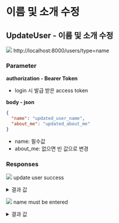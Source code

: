 # 이름 및 소개 수정

## UpdateUser - 이름 및 소개 수정

<img src="https://img.shields.io/badge/PATCH-yellow?style=plastic&logo=appveyor&logo=PATCH"/> http://localhost:8000/users/type=name

### Parameter

**authorization - Bearer Token**

- login 시 발급 받은 access token

**body - json**

```json
{
  "name": "updated_user_name",
  "about_me": "updated_about_me"
}
```

- name: 필수값
- about_me: 없으면 빈 값으로 변경

### Responses

<img src="https://img.shields.io/badge/201-519800?style=plastic&logo=appveyor&logo=201"/> update user success

<details>
<summary>결과 값</summary>
<div markdown="1">

```json
{
  "message": "update user success",
  "data": {
    "name": "updated_user_name",
    "about_me": "updated_about_me"
  }
}
```

</div>
</details>

<img src="https://img.shields.io/badge/400-DB3A00?style=plastic&logo=appveyor&logo=400"/> name must be entered

<details>
<summary>결과 값</summary>
<div markdown="1">

```json
{
  "statusCode": 400,
  "message": "name must be entered",
  "error": "Bad Request"
}
```

</div>
</details>
